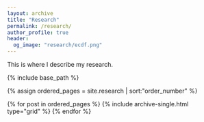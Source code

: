 ```yaml
---
layout: archive
title: "Research"
permalink: /research/
author_profile: true
header:
  og_image: "research/ecdf.png"
---
```



  This is where I describe my research.

<nbsp>

{% include base_path %}

{% assign ordered_pages = site.research | sort:"order_number" %}

{% for post in ordered_pages %}
  {% include archive-single.html type="grid" %}
{% endfor %}
